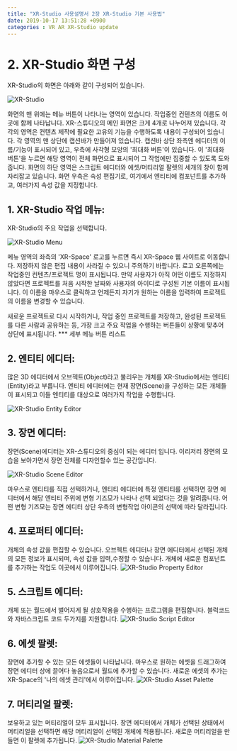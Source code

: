 ```yaml
---
title: "XR-Studio 사용설명서 2장 XR-Studio 기본 사용법"
date: 2019-10-17 13:51:28 +0900
categories : VR AR XR-Studio update
---
```


# 2. XR-Studio 화면 구성
XR-Studio의 화면은 아래와 같이 구성되어 있습니다. 

![XR-Studio](https://xr-studio.github.io/resources/2019-10-17/xr-studio-main.png)

화면의 맨 위에는 메뉴 버튼이 나타나는 영역이 있습니다. 작업중인 컨텐츠의 이름도 이 곳에 함께 나타납니다.
XR-스튜디오의 메인 화면은 크게 4개로 나누어져 있습니다. 각각의 영역은 컨텐츠 제작에 필요한 고유의 기능을 수행하도록 내용이 구성되어 있습니다. 
각 영역의 맨 상단에 캡션바가 만들어져 있습니다. 캡션바 상단 좌측엔 에디터의 이름/기능이 표시되어 있고, 우측에 사각형 모양의 '최대화 버튼'이 있습니다.
이 '최대화 버튼'을 누르면 해당 영역이 전체 화면으로 표시되어 그 작업에만 집중할 수 있도록 도와줍니다.
화면의 하단 영역은 스크립트 에디터와 에셋/머티리얼 팔렛의 세개의 창이 함께 자리잡고 있습니다.
화면 우측은 속성 편집기로, 여기에서 엔티티에 컴포넌트를 추가하고, 여러가지 속성 값을 지정합니다.

## 1. XR-Studio 작업 메뉴: 
XR-Studio의 주요 작업을 선택합니다. 

![XR-Studio Menu](https://xr-studio.github.io/resources/2019-10-17/xr-studio-menu.png)

메뉴 영역의 좌측의 'XR-Space' 로고를 누르면 즉시 XR-Space 웹 사이트로 이동합니다. 저장하지 않은 편집 내용이 사라질 수 있으니 주의하기 바랍니다.
로고 오른쪽에는 작업중인 컨텐츠/프로젝트 명이 표시됩니다. 만약 사용자가 아직 어떤 이름도 지정하지 않았다면 프로젝트를 처음 시작한 날짜와 사용자의 아이디로 구성된 기본 이름이 표시됩니다. 
이 이름을 마우스로 클릭하고 언제든지 자기가 원하는 이름을 입력하여 프로젝트의 이름을 변경할 수 있습니다.

새로운 프로젝트로 다시 시작하거나, 작업 중인 프로젝트를 저장하고, 완성된 프로젝트를 다른 사람과 공유하는 등, 가장 크고 주요 작업을 수행하는 버튼들이 상황에 맞추어 상단에 표시됩니다.
*** 세부 메뉴 버튼 리스트

## 2. 엔티티 에디터:
많은 3D 에디터에서 오브젝트(Object)라고 불리우는 개체를 XR-Studio에서는 엔티티(Entity)라고 부릅니다. 
엔티티 에디터에는 현재 장면(Scene)을 구성하는 모든 개체들이 표시되고 이들 엔티티를 대상으로 여러가지 작업을 수행합니다. 

![XR-Studio Entity Editor](https://xr-studio.github.io/resources/2019-10-17/xr-studio-object.png)

## 3. 장면 에디터:
장면(Scene)에디터는 XR-스튜디오의 중심이 되는 에디터 입니다. 이리저리 장면의 모습을 보아가면서 장면 전체를 디자인할수 있는 공간입니다. 

![XR-Studio Scene Editor](https://xr-studio.github.io/resources/2019-10-17/xr-studio-scene.png)

마우스로 엔티티를 직접 선택하거나, 엔티티 에디터에 특정 엔티티를 선택하면 장면 에디터에서 해당 엔티티 주위에 변형 기즈모가 나타나 선택 되었다는 것을 알려줍니다. 
어떤 변형 기즈모는 장면 에디터 상단 우측의 변형작업 아이콘의 선택에 따라 달라집니다.

## 4. 프로퍼티 에디터:
개체의 속성 값을 편집할 수 있습니다. 오브젝트 에디터나 장면 에디터에서 선택된 개체의 모든 정보가 표시되며, 속성 값을 입력,수정할 수 있습니다. 개체에 새로운 컴포넌트를 추가하는 작업도 이곳에서 이루어집니다. 
![XR-Studio Property Editor](https://xr-studio.github.io/resources/2019-10-17/xr-studio-property.png)

## 5. 스크립트 에디터:
개체 또는 월드에서 벌어지게 될 상호작용을 수행하는 프로그램을 편집합니다. 블럭코드와 자바스크립트 코드 두가지를 지원합니다.
![XR-Studio Script Editor](https://xr-studio.github.io/resources/2019-10-17/xr-studio-script.png)

## 6. 에셋 팔렛:
장면에 추가할 수 있는 모든 에셋들이 나타납니다. 마우스로 원하는 에셋을 드래그하여 장면 에디터 상에 끌어다 놓음으로서 월드에 추가할 수 있습니다. 새로운 에셋의 추가는 XR-Space의 '나의 에셋 관리'에서 이루어집니다. 
![XR-Studio Asset Palette](https://xr-studio.github.io/resources/2019-10-17/xr-studio-asset.png)

## 7. 머티리얼 팔렛: 
보유하고 있는 머티리얼이 모두 표시됩니다. 장면 에디터에서 개체가 선택된 상태에서 머티리얼을 선택하면 해당 머티리얼이 선택된 개체에 적용됩니다. 새로운 머티리얼을 만들면 이 팔렛에 추가됩니다.
![XR-Studio Material Palette](https://xr-studio.github.io/resources/2019-10-17/xr-studio-material.png)

